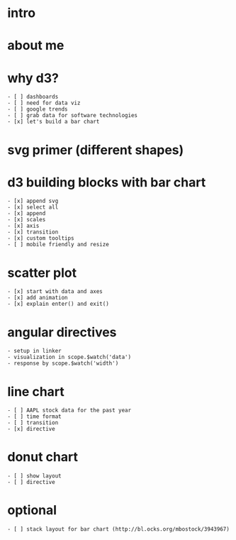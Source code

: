 # intro

# about me

# why d3?
	- [ ] dashboards
	- [ ] need for data viz
	- [ ] google trends
	- [ ] grab data for software technologies
	- [x] let's build a bar chart

# svg primer (different shapes)

# d3 building blocks with bar chart
	- [x] append svg
	- [x] select all
	- [x] append
	- [x] scales
	- [x] axis
	- [x] transition
	- [x] custom tooltips
	- [ ] mobile friendly and resize

# scatter plot
	- [x] start with data and axes
	- [x] add animation
	- [x] explain enter() and exit()

# angular directives
	- setup in linker
	- visualization in scope.$watch('data')
	- response by scope.$watch('width')

# line chart
	- [ ] AAPL stock data for the past year
	- [ ] time format
	- [ ] transition
	- [x] directive

# donut chart
	- [ ] show layout
	- [ ] directive

# optional
	- [ ] stack layout for bar chart (http://bl.ocks.org/mbostock/3943967)
	